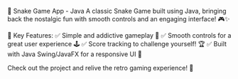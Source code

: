 🐍 Snake Game App - Java
A classic Snake Game built using Java, bringing back the nostalgic fun with smooth controls and an engaging interface! 🎮✨

🔹 Key Features:
✅ Simple and addictive gameplay 🎯
✅ Smooth controls for a great user experience 🕹️
✅ Score tracking to challenge yourself! 🏆
✅ Built with Java Swing/JavaFX for a responsive UI 🎨

Check out the project and relive the retro gaming experience! 🚀
